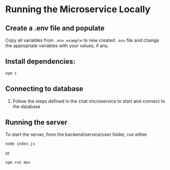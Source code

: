 # Running the Microservice Locally

## Create a .env file and populate

Copy all variables from `.env.example` to new created `.env` file and change the appropriate variables with your values, if any.

## Install dependencies:

```
npm i
```

## Connecting to database

1. Follow the steps defined in the chat microservice to start and connect to the database

## Running the server

To start the server, from the backend/service/user folder, run either

```
node index.js
```

or

```
npm run dev
```
